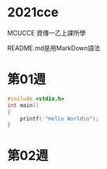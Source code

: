 # 2021cce
MCUCCE 資傳一乙上課所學

README.md是用MarkDown語法

# 第01週
```C
#include <stdio.h>
int main()
{
    printf( "Hello World\n");
}
```
# 第02週

